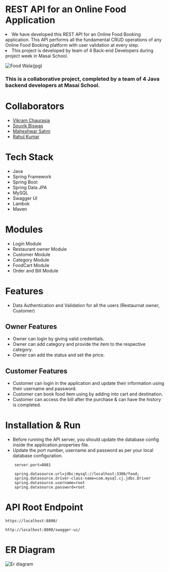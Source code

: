 



# REST API for an Online Food Application
<li>We have developed this REST API for an Online Food Booking application. This API performs
  all the fundamental CRUD operations of any Online Food Booking platform with user validation at every step.</li>
<li>This project is developed by team of 4 Back-end Developers during project week in Masai School.</li>


![Food Wala(jpg)](https://user-images.githubusercontent.com/103572468/202452942-2d50e2c8-5d9a-4426-8e7a-af2ec820413c.png)

### This is a collaborative project, completed by a team of 4 Java backend developers at Masai School.

# Collaborators

- [Vikram Chaurasia](https://github.com/vikram0976)
- [Souvik Biswas](https://github.com/souvikbiswas2022)
- [Maheshwar Sahni](https://github.com/maheshwar7667291394)
- [Rahul Kumar](https://github.com/Rahul9332935)

# Tech Stack
- Java
- Spring Framework
- Spring Boot
- Spring Data JPA
- MySQL
- Swagger UI
- Lambok
- Maven

# Modules

- Login Module
- Restaurant owner Module
- Customer Module
- Category Module
- FoodCart Module
- Order and Bill Module

# Features

- Data Authentication and Validation for all the users (Restaurnat owner, Customer)

## Owner Features
- Owner can login by giving valid credentials.
- Owner can add category and provide the item to the respective category. 
- Owner can add the status and set the price.


## Customer Features
- Customer can login in the application and update their information using their username and password.
- Customer can book food item using by adding into cart and destination.
- Customer can access the bill after the purchase & can have the history is completed.


# Installation & Run
 - Before running the API server, you should update the database config inside the application.properties file.
- Update the port number, username and password as per your local database configuration.

```
    server.port=8081

    spring.datasource.url=jdbc:mysql://localhost:3306/food;
    spring.datasource.driver-class-name=com.mysql.cj.jdbc.Driver
    spring.datasource.username=root
    spring.datasource.password=root
```

# API Root Endpoint
```
https://localhost:8800/
```
```
http://localhost:8800/swagger-ui/
```
# ER Diagram
![Er diagram](https://user-images.githubusercontent.com/103572468/203549421-6bb9fb58-bfc7-4863-8be5-7b4658494f07.jpeg)



